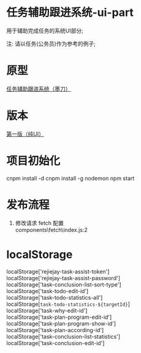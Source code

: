 # 任务辅助跟进系统-ui-part
用于辅助完成任务的系统UI部分;

注: 请以任务(公务员)作为参考的例子;

# 原型

[任务辅助跟进系统（墨刀）](https://free.modao.cc/app/7ea2223846d8dbc3b853a500f06e4e9bc3e02b5c)

# 版本
[第一版（纯UI）](https://github.com/rejiejay/myweb-task-assist/tree/b42dcbbaf00dd0c204b64934311d68e44d5a7bdf)

# 项目初始化
cnpm install -d
cnpm install -g nodemon
npm start

# 发布流程
1. 修改请求 fetch 配置  
components\fetch\index.js:2  

# localStorage

localStorage['rejiejay-task-assist-token']  
localStorage['rejiejay-task-assist-password']  
localStorage['task-conclusion-list-sort-type']  
localStorage['task-todo-edit-id']  
localStorage['task-todo-statistics-all']  
localStorage[`task-todo-statistics-${targetId}`]  
localStorage['task-why-edit-id']  
localStorage['task-plan-program-edit-id']  
localStorage['task-plan-program-show-id']  
localStorage['task-plan-according-id']  
localStorage['task-conclusion-list-statistics']  
localStorage['task-conclusion-edit-id']  
